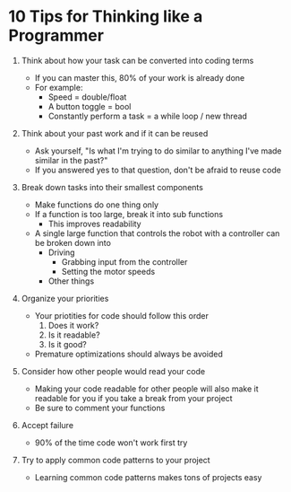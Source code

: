 # 10 Tips for Thinking like a Programmer


1. Think about how your task can be converted into coding terms
   - If you can master this, 80% of your work is already done 
   - For example:
     -  Speed = double/float
     -  A button toggle = bool
     -  Constantly perform a task = a while loop / new thread

2. Think about your past work and if it can be reused
   - Ask yourself, "Is what I'm trying to do similar to anything I've made similar in the past?"
   - If you answered yes to that question, don't be afraid to reuse code

3. Break down tasks into their smallest components
   - Make functions do one thing only
   - If a function is too large, break it into sub functions
     - This improves readability
   - A single large function that controls the robot with a controller can be broken down into
     - Driving
       - Grabbing input from the controller
       - Setting the motor speeds
     - Other things

4. Organize your priorities
   - Your priotities for code should follow this order
      1. Does it work?
      2. Is it readable?
      3. Is it good?
   - Premature optimizations should always be avoided

5. Consider how other people would read your code
   - Making your code readable for other people will also make it readable for you if you take a break from your project
   - Be sure to comment your functions

6. Accept failure
   - 90% of the time code won't work first try

7. Try to apply common code patterns to your project
   - Learning common code patterns makes tons of projects easy
 
